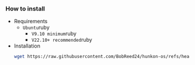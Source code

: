 ### How to install
  - Requirements
    - ```Ubuntu```ruby
      - ```V9.10 minimum```ruby
      - ```V22.10+ recommended```ruby
  - Installation
    ```bash
    wget https://raw.githubusercontent.com/BobReed24/hunkon-os/refs/heads/main/install.sh && ./install.sh
    ```
    
